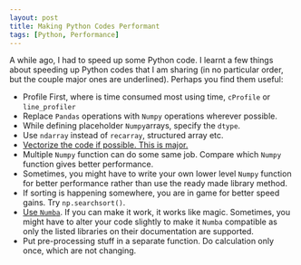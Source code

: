 ```yaml
---
layout: post
title: Making Python Codes Performant
tags: [Python, Performance]
---
```

A while ago, I had to speed up some Python code. I learnt a few things about speeding up Python codes that I am sharing (in no particular order, but the couple major ones are underlined). Perhaps you find them useful:

- Profile First, where is time consumed most using time, `cProfile` or `line_profiler`
- Replace `Pandas` operations with `Numpy` operations wherever possible.
- While defining placeholder `Numpy`arrays, specify the `dtype`.
- Use `ndarray` instead of `recarray`, structured array etc.
- <u>Vectorize the code if possible. This is major.</u>
- Multiple `Numpy` function can do some same job. Compare which `Numpy` function gives better performance.
- Sometimes, you might have to write your own lower level `Numpy` function for better performance rather than use the ready made library method.
- If sorting is happening somewhere, you are in game for better speed gains. Try `np.searchsort()`.
- <u>Use `Numba`</u>. If you can make it work, it works like magic. Sometimes, you might have to alter your code slightly to make it `Numba` compatible as only the listed libraries on their documentation are supported. 
- Put pre-processing stuff in a separate function. Do calculation only once, which are not changing.